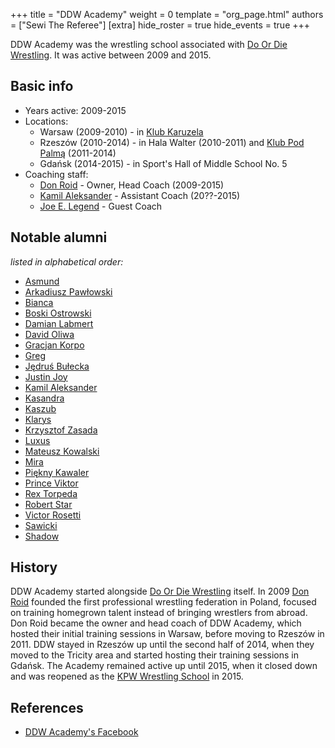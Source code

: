 +++
title = "DDW Academy"
weight = 0
template = "org_page.html"
authors = ["Sewi The Referee"]
[extra]
hide_roster = true
hide_events = true
+++

DDW Academy was the wrestling school associated with [Do Or Die Wrestling](@/o/ddw.md). It was active between 2009 and 2015.

## Basic info

* Years active: 2009-2015
* Locations:
  - Warsaw (2009-2010) - in [Klub Karuzela](@/v/karuzela.md)
  - Rzeszów (2010-2014) - in Hala Walter (2010-2011) and [Klub Pod Palmą](@/v/pod-palma.md) (2011-2014)
  - Gdańsk (2014-2015) - in Sport's Hall of Middle School No. 5
* Coaching staff:
  - [Don Roid](@/w/don-roid.md) - Owner, Head Coach (2009-2015)
  - [Kamil Aleksander](@/w/kamil-aleksander.md) - Assistant Coach (20??-2015)
  - [Joe E. Legend](@/w/joe-legend.md) - Guest Coach
 
## Notable alumni

_listed in alphabetical order:_

  - [Asmund](@/w/asmund.md)
  - [Arkadiusz Pawłowski](@/w/pan-pawlowski.md)
  - [Bianca](@/w/bianca.md)
  - [Boski Ostrowski](@/w/ostrowski.md)
  - [Damian Labmert](@/w/damien-rothschild.md)
  - [David Oliwa](@/w/david-oliwa.md)
  - [Gracjan Korpo](@/w/gracjan-korpo.md)
  - [Greg](@/w/greg.md)
  - [Jędruś Bułecka](@/w/jedrus-bulecka.md)
  - [Justin Joy](@/w/justin-joy.md)
  - [Kamil Aleksander](@/w/kamil-aleksander.md)
  - [Kasandra](@/w/kasandra.md)
  - [Kaszub](@/w/kaszub.md)
  - [Klarys](@/w/klarys.md)
  - [Krzysztof Zasada](@/w/krzysztof-zasada.md)
  - [Luxus](@/w/luxus.md)
  - [Mateusz Kowalski](@/w/mateusz-kakareko.md)
  - [Mira](@/w/mira.md)
  - [Piękny Kawaler](@/w/piekny-kawaler.md)
  - [Prince Viktor](@/w/vic-golden.md)
  - [Rex Torpeda](@/w/krystian-malinowski.md)
  - [Robert Star](@/w/robert-star.md)
  - [Victor Rosetti](@/w/rosetti.md)
  - [Sawicki](@/w/sawicki.md)
  - [Shadow](@/w/shadow.md)

## History

DDW Academy started alongside [Do Or Die Wrestling](@/o/ddw.md) itself. In 2009 [Don Roid](@/w/don-roid.md) founded the first professional wrestling federation in Poland, focused on training homegrown talent instead of bringing wrestlers from abroad. Don Roid became the owner and head coach of DDW Academy, which hosted their initial training sessions in Warsaw, before moving to Rzeszów in 2011. DDW stayed in Rzeszów up until the second half of 2014, when they moved to the Tricity area and started hosting their training sessions in Gdańsk. The Academy remained active up until 2015, when it closed down and was reopened as the [KPW Wrestling School](@/o/szkola-kpw.md) in 2015.

## References

* [DDW Academy's Facebook](https://www.facebook.com/SzkolaWrestlingu/?locale=pl_PL)
